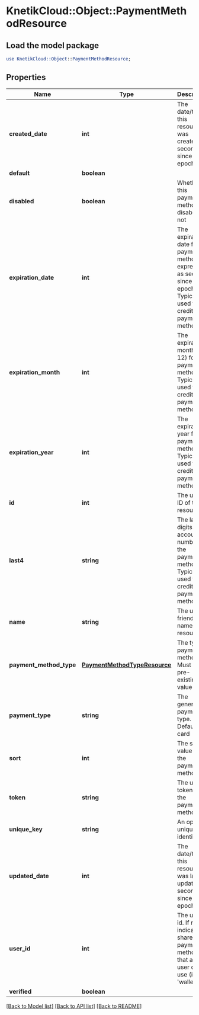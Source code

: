 # KnetikCloud::Object::PaymentMethodResource

## Load the model package
```perl
use KnetikCloud::Object::PaymentMethodResource;
```

## Properties
Name | Type | Description | Notes
------------ | ------------- | ------------- | -------------
**created_date** | **int** | The date/time this resource was created in seconds since unix epoch | [optional] 
**default** | **boolean** |  | [optional] 
**disabled** | **boolean** | Whether this payment method is disabled or not | [optional] 
**expiration_date** | **int** | The expiration date for the payment method, expressed as seconds since epoch. Typically used for credit card payment methods | [optional] 
**expiration_month** | **int** | The expiration month (1 - 12) for the payment method. Typically used for credit card payment methods | [optional] 
**expiration_year** | **int** | The expiration year for the payment method. Typically used for credit card payment methods | [optional] 
**id** | **int** | The unique ID of the resource | [optional] 
**last4** | **string** | The last 4 digits of the account number for the payment method. Typically used for credit card payment methods | [optional] 
**name** | **string** | The user friendly name of the resource | 
**payment_method_type** | [**PaymentMethodTypeResource**](PaymentMethodTypeResource.md) | The type of payment method. Must be a pre-existing value | 
**payment_type** | **string** | The generic payment type. Default is card | [optional] 
**sort** | **int** | The sort value for the payment method | [optional] 
**token** | **string** | The unique token for the payment method | [optional] 
**unique_key** | **string** | An optional unique identifier | [optional] 
**updated_date** | **int** | The date/time this resource was last updated in seconds since unix epoch | [optional] 
**user_id** | **int** | The user&#39;s id. If null, indicates a shared payment method that any user can use (i.e., &#39;wallet&#39;) | [optional] 
**verified** | **boolean** |  | [optional] 

[[Back to Model list]](../README.md#documentation-for-models) [[Back to API list]](../README.md#documentation-for-api-endpoints) [[Back to README]](../README.md)


